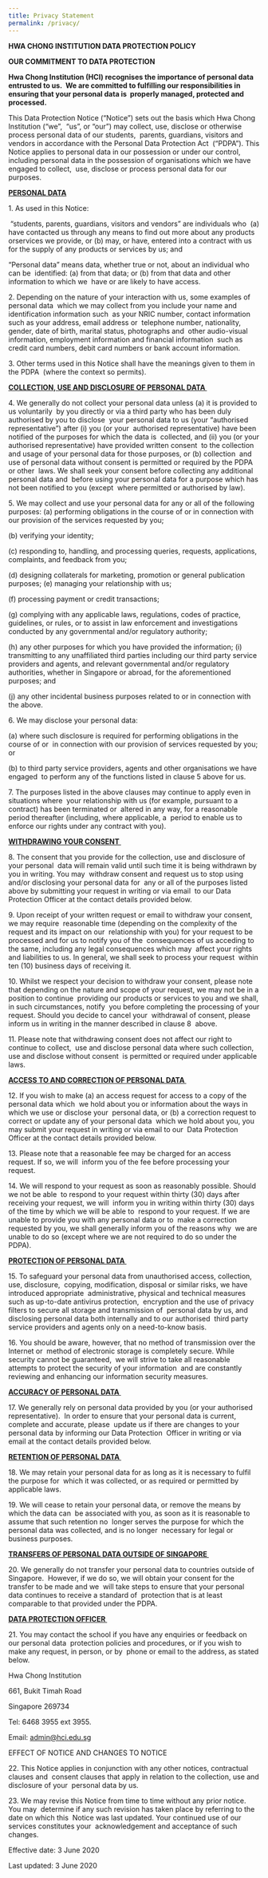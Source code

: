 ```yaml
---
title: Privacy Statement
permalink: /privacy/
---
```

**HWA CHONG INSTITUTION DATA PROTECTION POLICY**

**OUR COMMITMENT TO DATA PROTECTION**

**Hwa Chong Institution (HCI) recognises the importance of personal data entrusted to us.&nbsp; We are committed to fulfilling our responsibilities in ensuring that your personal data is&nbsp; properly managed, protected and processed.**

This Data Protection Notice (“Notice”) sets out the basis which Hwa Chong Institution (“we”,&nbsp; “us”, or “our”) may collect, use, disclose or otherwise process personal data of our students,&nbsp; parents, guardians, visitors and vendors in accordance with the Personal Data Protection Act&nbsp; (“PDPA”). This Notice applies to personal data in our possession or under our control,&nbsp; including personal data in the possession of organisations which we have engaged to collect,&nbsp; use, disclose or process personal data for our purposes.&nbsp;

**<u>PERSONAL DATA</u>**

1\. As used in this Notice:&nbsp;&nbsp;

&nbsp;“students, parents, guardians, visitors and vendors” are individuals who&nbsp; (a) have contacted us through any means to find out more about any products orservices we provide, or (b) may, or have, entered into a contract with us for the supply of any products or services by us; and&nbsp;

“Personal data” means data, whether true or not, about an individual who can be&nbsp; identified: (a) from that data; or (b) from that data and other information to which we&nbsp; have or are likely to have access.&nbsp;

2\. Depending on the nature of your interaction with us, some examples of personal data&nbsp; which we may collect from you include your name and identification information such&nbsp; as your NRIC number, contact information such as your address, email address or&nbsp; telephone number, nationality, gender, date of birth, marital status, photographs and&nbsp; other audio-visual information, employment information and financial information&nbsp; such as credit card numbers, debit card numbers or bank account information.

3\. Other terms used in this Notice shall have the meanings given to them in the PDPA&nbsp; (where the context so permits).&nbsp;

**<u>COLLECTION, USE AND DISCLOSURE OF PERSONAL DATA&nbsp;</u>**

4\. We generally do not collect your personal data unless (a) it is provided to us voluntarily&nbsp; by you directly or via a third party who has been duly authorised by you to disclose&nbsp; your personal data to us (your “authorised representative”) after (i) you (or your&nbsp; authorised representative) have been notified of the purposes for which the data is&nbsp; collected, and (ii) you (or your authorised representative) have provided written consent&nbsp; to the collection and usage of your personal data for those purposes, or (b) collection&nbsp; and use of personal data without consent is permitted or required by the PDPA or other&nbsp; laws. We shall seek your consent before collecting any additional personal data and&nbsp; before using your personal data for a purpose which has not been notified to you (except&nbsp; where permitted or authorised by law).&nbsp;

5\. We may collect and use your personal data for any or all of the following purposes: (a) performing obligations in the course of or in connection with our provision of the services requested by you;&nbsp;

(b) verifying your identity;&nbsp;

(c) responding to, handling, and processing queries, requests, applications, complaints, and feedback from you;&nbsp;

(d) designing collaterals for marketing, promotion or general publication purposes; (e) managing your relationship with us;&nbsp;

(f) processing payment or credit transactions;&nbsp;

(g) complying with any applicable laws, regulations, codes of practice, guidelines, or rules, or to assist in law enforcement and investigations conducted by any governmental and/or regulatory authority;&nbsp;

(h) any other purposes for which you have provided the information; (i) transmitting to any unaffiliated third parties including our third party service providers and agents, and relevant governmental and/or regulatory authorities, whether in Singapore or abroad, for the aforementioned purposes; and

(j) any other incidental business purposes related to or in connection with the above.&nbsp;

6\. We may disclose your personal data:&nbsp;

(a) where such disclosure is required for performing obligations in the course of or&nbsp; in connection with our provision of services requested by you; or&nbsp;

(b) to third party service providers, agents and other organisations we have engaged&nbsp; to perform any of the functions listed in clause 5 above for us.&nbsp;

7\. The purposes listed in the above clauses may continue to apply even in situations where&nbsp; your relationship with us (for example, pursuant to a contract) has been terminated or&nbsp; altered in any way, for a reasonable period thereafter (including, where applicable, a&nbsp; period to enable us to enforce our rights under any contract with you).&nbsp;

**<u>WITHDRAWING YOUR CONSENT&nbsp;</u>**

8\. The consent that you provide for the collection, use and disclosure of your personal&nbsp; data will remain valid until such time it is being withdrawn by you in writing. You may&nbsp; withdraw consent and request us to stop using and/or disclosing your personal data for&nbsp; any or all of the purposes listed above by submitting your request in writing or via email&nbsp; to our Data Protection Officer at the contact details provided below.&nbsp;

9\. Upon receipt of your written request or email to withdraw your consent, we may require&nbsp; reasonable time (depending on the complexity of the request and its impact on our&nbsp; relationship with you) for your request to be processed and for us to notify you of the&nbsp; consequences of us acceding to the same, including any legal consequences which may&nbsp; affect your rights and liabilities to us. In general, we shall seek to process your request&nbsp; within ten (10) business days of receiving it.&nbsp;

10\. Whilst we respect your decision to withdraw your consent, please note that depending on the nature and scope of your request, we may not be in a position to continue&nbsp; providing our products or services to you and we shall, in such circumstances, notify&nbsp; you before completing the processing of your request. Should you decide to cancel your&nbsp;
withdrawal of consent, please inform us in writing in the manner described in clause 8&nbsp; above.&nbsp;

11\. Please note that withdrawing consent does not affect our right to continue to collect,&nbsp; use and disclose personal data where such collection, use and disclose without consent&nbsp; is permitted or required under applicable laws.&nbsp;

**<u>ACCESS TO AND CORRECTION OF PERSONAL DATA&nbsp;</u>**

12\. If you wish to make (a) an access request for access to a copy of the personal data which&nbsp; we hold about you or information about the ways in which we use or disclose your&nbsp; personal data, or (b) a correction request to correct or update any of your personal data&nbsp; which we hold about you, you may submit your request in writing or via email to our&nbsp; Data Protection Officer at the contact details provided below.&nbsp;

13\. Please note that a reasonable fee may be charged for an access request. If so, we will&nbsp; inform you of the fee before processing your request.&nbsp;

14\. We will respond to your request as soon as reasonably possible. Should we not be able&nbsp; to respond to your request within thirty (30) days after receiving your request, we will&nbsp; inform you in writing within thirty (30) days of the time by which we will be able to&nbsp; respond to your request. If we are unable to provide you with any personal data or to&nbsp; make a correction requested by you, we shall generally inform you of the reasons why&nbsp; we are unable to do so (except where we are not required to do so under the PDPA).&nbsp;

**<u>PROTECTION OF PERSONAL DATA&nbsp;</u>**

15\. To safeguard your personal data from unauthorised access, collection, use, disclosure,&nbsp; copying, modification, disposal or similar risks, we have introduced appropriate&nbsp; administrative, physical and technical measures such as up-to-date antivirus protection,&nbsp; encryption and the use of privacy filters to secure all storage and transmission of&nbsp; personal data by us, and disclosing personal data both internally and to our authorised&nbsp; third party service providers and agents only on a need-to-know basis.


16\. You should be aware, however, that no method of transmission over the Internet or&nbsp; method of electronic storage is completely secure. While security cannot be guaranteed,&nbsp; we will strive to take all reasonable attempts to protect the security of your information&nbsp; and are constantly reviewing and enhancing our information security measures.&nbsp;

**<u>ACCURACY OF PERSONAL DATA&nbsp;</u>**

17\. We generally rely on personal data provided by you (or your authorised representative).&nbsp; In order to ensure that your personal data is current, complete and accurate, please&nbsp; update us if there are changes to your personal data by informing our Data Protection&nbsp; Officer in writing or via email at the contact details provided below.&nbsp;

**<u>RETENTION OF PERSONAL DATA&nbsp;</u>**

18\. We may retain your personal data for as long as it is necessary to fulfil the purpose for&nbsp; which it was collected, or as required or permitted by applicable laws.&nbsp;

19\. We will cease to retain your personal data, or remove the means by which the data can&nbsp; be associated with you, as soon as it is reasonable to assume that such retention no&nbsp; longer serves the purpose for which the personal data was collected, and is no longer&nbsp; necessary for legal or business purposes.&nbsp;

**<u>TRANSFERS OF PERSONAL DATA OUTSIDE OF SINGAPORE&nbsp;</u>**

20\. We generally do not transfer your personal data to countries outside of Singapore.&nbsp; However, if we do so, we will obtain your consent for the transfer to be made and we&nbsp; will take steps to ensure that your personal data continues to receive a standard of&nbsp; protection that is at least comparable to that provided under the PDPA.

**<u>DATA PROTECTION OFFICER&nbsp;</u>**

21\. You may contact the school if you have any enquiries or feedback on our personal data&nbsp; protection policies and procedures, or if you wish to make any request, in person, or by&nbsp; phone or email to the address, as stated below.&nbsp;

Hwa Chong Institution&nbsp;

661, Bukit Timah Road&nbsp;

Singapore 269734&nbsp;

Tel: 6468 3955 ext 3955.&nbsp;

Email: admin@hci.edu.sg&nbsp;

EFFECT OF NOTICE AND CHANGES TO NOTICE&nbsp;

22\. This Notice applies in conjunction with any other notices, contractual clauses and&nbsp; consent clauses that apply in relation to the collection, use and disclosure of your&nbsp; personal data by us.&nbsp;

23\. We may revise this Notice from time to time without any prior notice. You may&nbsp; determine if any such revision has taken place by referring to the date on which this&nbsp; Notice was last updated. Your continued use of our services constitutes your&nbsp; acknowledgement and acceptance of such changes.&nbsp;

Effective date: 3 June 2020&nbsp;

Last updated: 3 June 2020&nbsp;


